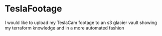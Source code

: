# TeslaFootage
I would like to upload my TeslaCam footage to an s3 glacier vault showing my terraform knowledge and in a more automated fashion

